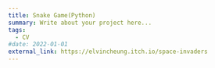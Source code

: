 ```yaml
---
title: Snake Game(Python)
summary: Write about your project here...
tags:
  - CV
#date: 2022-01-01
external_link: https://elvincheung.itch.io/space-invaders
---
```

